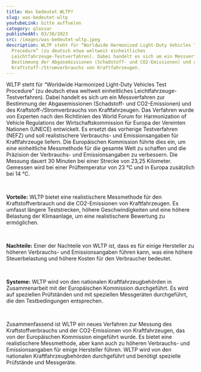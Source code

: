 ```yaml
---
title: Was bedeutet WLTP?
slug: was-bedeutet-wltp
youtubeLink: bitte auffuelen
category: glossar
publishedAt: 03/30/2023
src: /images/was-bedeutet-wltp.jpeg
description: WLTP steht für “Worldwide Harmonized Light-Duty Vehicles Test
  Procedure” (zu deutsch etwa weltweit einheitliches
  Leichtfahrzeuge-Testverfahren). Dabei handelt es sich um ein Messverfahren zur
  Bestimmung der Abgasemissionen (Schadstoff- und CO2-Emissionen) und des
  Kraftstoff-/Stromverbrauchs von Kraftfahrzeugen.
---
```

WLTP steht für “Worldwide Harmonized Light-Duty Vehicles Test Procedure” (zu deutsch etwa weltweit einheitliches Leichtfahrzeuge-Testverfahren). Dabei handelt es sich um ein Messverfahren zur Bestimmung der Abgasemissionen (Schadstoff- und CO2-Emissionen) und des Kraftstoff-/Stromverbrauchs von Kraftfahrzeugen. Das Verfahren wurde von Experten nach den Richtlinien des World Forum for Harmonization of Vehicle Regulations der Wirtschaftskommission für Europa der Vereinten Nationen (UNECE) entwickelt. Es ersetzt das vorherige Testverfahren (NEFZ) und soll realistischere Verbrauchs- und Emissionsangaben für Kraftfahrzeuge liefern. Die Europäischen Kommission führte dies ein, um eine einheitliche Messmethode für die gesamte Welt zu schaffen und die Präzision der Verbrauchs- und Emissionsangaben zu verbessern. Die Messung dauert 30 Minuten bei einer Strecke von 23,25 Kilometer. Gemessen wird bei einer Prüftemperatur von 23 °C und in Europa zusätzlich bei 14 °C.

<br />

**Vorteile:** WLTP bietet eine realistischere Messmethode für den Kraftstoffverbrauch und die CO2-Emissionen von Kraftfahrzeugen. Es umfasst längere Teststrecken, höhere Geschwindigkeiten und eine höhere Belastung der Klimaanlage, um eine realistischere Bewertung zu ermöglichen.

<br />

**Nachteile:** Einer der Nachteile von WLTP ist, dass es für einige Hersteller zu höheren Verbrauchs- und Emissionsangaben führen kann, was eine höhere Steuerbelastung und höhere Kosten für den Verbraucher bedeutet.

<br />

**Systeme:** WLTP wird von den nationalen Kraftfahrzeugbehörden in Zusammenarbeit mit der Europäischen Kommission durchgeführt. Es wird auf speziellen Prüfständen und mit speziellen Messgeräten durchgeführt, die den Testbedingungen entsprechen.

<br />

Zusammenfassend ist WLTP ein neues Verfahren zur Messung des Kraftstoffverbrauchs und der CO2-Emissionen von Kraftfahrzeugen, das von der Europäischen Kommission eingeführt wurde. Es bietet eine realistischere Messmethode, aber kann auch zu höheren Verbrauchs- und Emissionsangaben für einige Hersteller führen. WLTP wird von den nationalen Kraftfahrzeugbehörden durchgeführt und benötigt spezielle Prüfstände und Messgeräte.